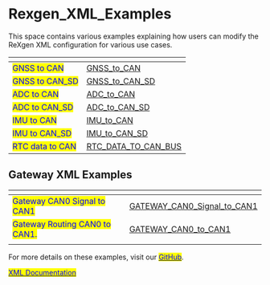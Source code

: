 # Rexgen\_XML\_Examples

This space contains various examples explaining how users can modify the ReXgen XML configuration for various use cases.

<table data-view="cards"><thead><tr><th></th><th data-hidden data-card-target data-type="content-ref"></th></tr></thead><tbody><tr><td><mark style="color:blue;">GNSS to CAN</mark></td><td><a href="GNSS_to_CAN/">GNSS_to_CAN</a></td></tr><tr><td><mark style="color:blue;">GNSS to CAN_SD</mark></td><td><a href="GNSS_to_CAN_SD/">GNSS_to_CAN_SD</a></td></tr><tr><td><mark style="color:blue;">ADC to CAN</mark></td><td><a href="ADC_to_CAN/">ADC_to_CAN</a></td></tr><tr><td><mark style="color:blue;">ADC to CAN_SD</mark></td><td><a href="ADC_to_CAN_SD/">ADC_to_CAN_SD</a></td></tr><tr><td><mark style="color:blue;">IMU to CAN</mark></td><td><a href="IMU_to_CAN/">IMU_to_CAN</a></td></tr><tr><td><mark style="color:blue;">IMU to CAN_SD</mark></td><td><a href="IMU_to_CAN_SD/">IMU_to_CAN_SD</a></td></tr><tr><td><mark style="color:blue;">RTC data to CAN</mark></td><td><a href="RTC_DATA_TO_CAN_BUS/">RTC_DATA_TO_CAN_BUS</a></td></tr></tbody></table>

## Gateway XML Examples

<table data-view="cards"><thead><tr><th></th><th data-hidden data-card-target data-type="content-ref"></th></tr></thead><tbody><tr><td><mark style="color:blue;">Gateway CAN0 Signal to CAN1</mark></td><td><a href="GATEWAY_CAN0_Signal_to_CAN1/">GATEWAY_CAN0_Signal_to_CAN1</a></td></tr><tr><td><mark style="color:blue;">Gateway Routing CAN0 to CAN1.</mark></td><td><a href="GATEWAY_CAN0_to_CAN1/">GATEWAY_CAN0_to_CAN1</a></td></tr><tr><td></td><td></td></tr></tbody></table>

For more details on these examples, visit our [<mark style="color:blue;">GitHub</mark>](https://github.com/InfluxTechnology/Rexgen\_XML\_Examples).

[<mark style="color:blue;">XML Documentation</mark>](https://app.gitbook.com/o/HhTfJJOHHF3lfqYUgSrl/s/JyTQxtiSJQ0uJl8WwrN8/)&#x20;
